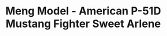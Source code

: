 ---
layout: product
title: "Meng Model - American P-51D Mustang Fighter Sweet Arlene"
price: "TBA" 
desc: "N/A"
img_path: "/assets/img/MM-AM-S001.jpg"
brand: "N/A"
available: false
special_offer: false
new: false
soon: false
cat: "010000"
subcat: "011000"
subsubcat: "0N/A"
sifra: "MM-AM-S001"
---